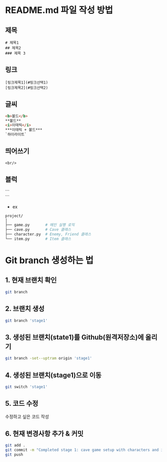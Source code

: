 # README.md 파일 작성 방법

## 제목
```
# 제목1
## 제목2 
### 제목 3
```

## 링크
```
[링크제목1](#링크선택1)
[링크제목2](#링크선택2)
```

## 글씨
```html
<b>볼드</b>
**볼드**
<i>이태릭</i>
***이태릭 + 볼드***
`하이라이트`
```

## 띄어쓰기
```
<br/>
```

## 블럭
\``` <br/>
\```

- ex
```sh
project/
│
├── game.py       # 메인 실행 로직
├── cave.py       # Cave 클래스
├── character.py  # Enemy, Friend 클래스
└── item.py       # Item 클래스
```

# Git branch 생성하는 법
## 1. 현재 브랜치 확인
```sh
git branch 
```

## 2. 브랜치 생성
```sh
git branch 'stage1'
```

## 3. 생성된 브랜치(state1)를 Github(원격저장소)에 올리기
```sh
git branch -set--uptram origin 'stage1'
```

## 4. 생성된 브랜치(stage1)으로 이동
```sh
git switch 'stage1'
```

## 5. 코드 수정
수정하고 싶은 코드 작성

## 6. 현재 변경사항 추가 & 커밋
```sh
git add .
git commit -m "Completed stage 1: cave game setup with characters and items"
git push
```
